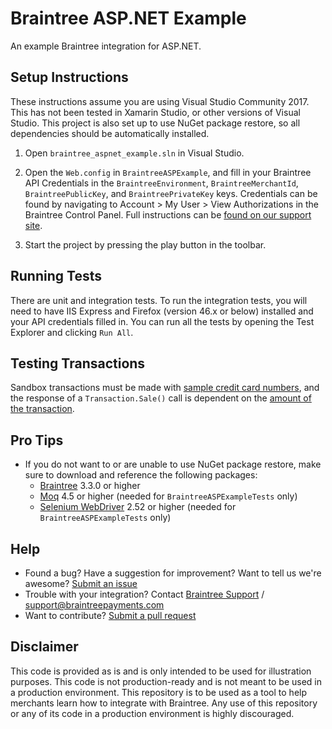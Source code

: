 ﻿# Braintree ASP.NET Example
An example Braintree integration for ASP.NET.

## Setup Instructions
These instructions assume you are using Visual Studio Community 2017. This has not been tested in Xamarin Studio, or other versions of Visual Studio. This project is also set up
to use NuGet package restore, so all dependencies should be automatically installed.

1. Open `braintree_aspnet_example.sln` in Visual Studio.

2. Open the `Web.config` in `BraintreeASPExample`, and fill in your Braintree API Credentials in the `BraintreeEnvironment`, `BraintreeMerchantId`, `BraintreePublicKey`, and `BraintreePrivateKey` keys.
   Credentials can be found by navigating to Account > My User > View Authorizations in the Braintree Control Panel. Full instructions can be [found on our support site](https://articles.braintreepayments.com/control-panel/important-gateway-credentials#api-credentials).

3. Start the project by pressing the play button in the toolbar.

## Running Tests

There are unit and integration tests. To run the integration tests, you will need to have IIS Express and Firefox (version 46.x or below) installed and your API credentials filled in. You can run all the tests by opening the Test Explorer and clicking `Run All`.

## Testing Transactions

Sandbox transactions must be made with [sample credit card numbers](https://developers.braintreepayments.com/reference/general/testing/dotnet#credit-card-numbers), and the response of a `Transaction.Sale()` call is dependent on the [amount of the transaction](https://developers.braintreepayments.com/reference/general/testing/dotnet#test-amounts).

## Pro Tips

 * If you do not want to or are unable to use NuGet package restore, make sure to download and reference the following packages:
   * [Braintree](https://developers.braintreepayments.com/start/hello-server/dotnet#install-and-configure) 3.3.0 or higher
   * [Moq](https://github.com/Moq/moq4) 4.5 or higher (needed for `BraintreeASPExampleTests` only)
   * [Selenium WebDriver](https://www.seleniumhq.org/download) 2.52 or higher (needed for `BraintreeASPExampleTests` only)

## Help

 * Found a bug? Have a suggestion for improvement? Want to tell us we're awesome? [Submit an issue](https://github.com/braintree/braintree_aspnet_example/issues)
 * Trouble with your integration? Contact [Braintree Support](https://support.braintreepayments.com/) / support@braintreepayments.com
 * Want to contribute? [Submit a pull request](https://help.github.com/articles/creating-a-pull-request)

## Disclaimer

This code is provided as is and is only intended to be used for illustration purposes. This code is not production-ready and is not meant to be used in a production environment. This repository is to be used as a tool to help merchants learn how to integrate with Braintree. Any use of this repository or any of its code in a production environment is highly discouraged.
